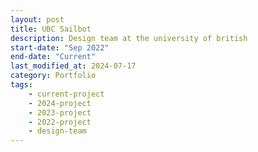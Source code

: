 ```yaml
---
layout: post
title: UBC Sailbot
description: Design team at the university of british
start-date: "Sep 2022"
end-date: "Current"
last_modified_at: 2024-07-17
category: Portfolio
tags:
    - current-project
    - 2024-project
    - 2023-project
    - 2022-project
    - design-team
---
```


